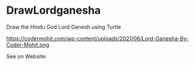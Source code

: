 # DrawLordganesha
Draw the Hindu God Lord Ganesh using Turtle

https://codermohit.com/wp-content/uploads/2021/06/Lord-Ganesha-By-Coder-Mohit.png

See on Website:
